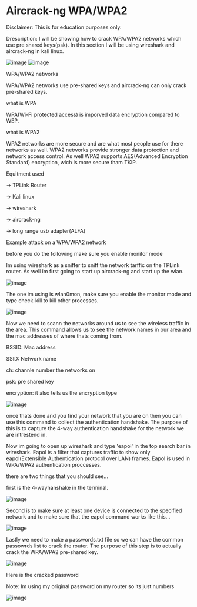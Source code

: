 # Aircrack-ng WPA/WPA2

Disclaimer: This is for education purposes only.

Drescription: I will be showing how to crack WPA/WPA2 networks which use pre shared keys(psk).
In this section I will be using wireshark and aircrack-ng in kali linux. 




![image](https://github.com/user-attachments/assets/3aef9eab-d75d-47b6-84fa-d924df7bfc61)             ![image](https://github.com/user-attachments/assets/814724d9-641c-4470-9030-3d86f6c5de8f)






WPA/WPA2 networks




WPA/WPA2 networks use pre-shared keys and aircrack-ng can only crack
pre-shared keys. 



what is WPA 


WPA(Wi-Fi protected access) is imporved data encryption compared to WEP.



what is WPA2



WPA2 networks are more secure and are what most people use for there networks as well. WPA2 networks provide stronger data protection and network access control. As well WPA2 supports AES(Advanced Encryption Standard) encryption, wich is more secure tham TKIP.



Equitment used

-> TPLink Router

-> Kali linux

-> wireshark

-> aircrack-ng

-> long range usb adapter(ALFA)



Example attack on a WPA/WPA2 network


before you do the following make sure you enable monitor mode

Im using wireshark as a sniffer to sniff the network tarffic on
the TPLink router. As well im first going to start up aircrack-ng
and start up the wlan.



![image](https://github.com/user-attachments/assets/29eeae14-39c1-406a-838c-4970b998469e)



The one im using is wlan0mon, make sure you enable the monitor mode
and type check-kill to kill other processes.


![image](https://github.com/user-attachments/assets/c32a0809-0c72-4efe-b720-fdfdccd92c97)






Now we need to scann the networks around us to see the wireless traffic in the area. This command allows us to see the network names in our area and the mac addresses of where thats coming from.

BSSID: Mac address


SSID: Network name


ch: channle number the networks on


psk: pre shared key


encryption: it also tells us the encryption type






![image](https://github.com/user-attachments/assets/b2efab32-9ea2-4f27-8fef-ccccaf20d474)



once thats done and you find your network that you are on then
you can use this command to collect the authentication handshake. The purpose of this is to capture the 4-way authentication handshake for the network we are intrestend in.


Now im going to open up wireshark and type 'eapol' in the top search bar in wireshark. Eapol is a filter that captures traffic to show only eapol(Extensible Authentication protocol over LAN) frames. Eapol is used in WPA/WPA2 authentication proccesses.



there are two things that you should see...


first is the 4-wayhanshake in the terminal.




![image](https://github.com/user-attachments/assets/b5215784-fa2a-4837-b8c0-cd37ef150015)





Second is to make sure at least one device is connected to the specified network and to make sure that the eapol command works like this...



![image](https://github.com/user-attachments/assets/bc6988be-b47e-4be3-8c70-4b3e1967af5e)






Lastly we need to make a passwords.txt file so we can have the
common passowrds list to crack the router. The purpose of this step
is to actually crack the WPA/WPA2 pre-shared key.





![image](https://github.com/user-attachments/assets/b5dec1cf-534d-45fd-be26-22427ebf4dbb)








Here is the cracked password

Note: Im using my original password on my router so 
its just numbers



![image](https://github.com/user-attachments/assets/08cc640a-96d6-4c90-849f-5faff9a98ce2)





























































































